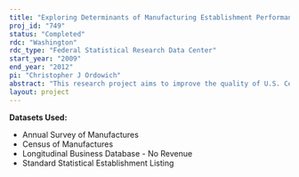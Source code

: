 ```yaml
---
title: "Exploring Determinants of Manufacturing Establishment Performance"
proj_id: "749"
status: "Completed"
rdc: "Washington"
rdc_type: "Federal Statistical Research Data Center"
start_year: "2009"
end_year: "2012"
pi: "Christopher J Ordowich"
abstract: "This research project aims to improve the quality of U.S. Census Bureau data and to increase knowledge about the determinants of manufacturing establishment performance. These objectives will be accomplished by linking an external dataset of establishments receiving business assistance between 1999 and 2007 to census datasets. The project uses the external dataset of business assistance recipients to both validate and improve the quality of census data. The data will be used to identify limitations of the census sampling frame, measure data quality, estimate nonresponse bias, and improve imputations for nonresponse in census datasets. The business assistance dataset is valuable because it contains data at the same level of resolution and contains some of the same data elements as census datasets. The project uses the linked datasets to explore determinants of establishment productivity not currently measured in census datasets. Specifically, the research explores how manufacturing establishment performance is affected by business assistance and how the effects vary across measurable dimensions. The analysis focuses on business assistance provided by the National Institute of Standards and Technology’s Manufacturing Extension Partnership between 1999 and 2007. The project employs a variety of econometric approaches, primarily relying on an instrumental variables approach to estimate how measures of establishment performance such as productivity, output, and employment growth are affected by different types and levels of business assistance. Access to the census datasets is required to provide a valid control group and to provide key performance and control variables for this analysis."
layout: project
---
```


**Datasets Used:**

  - Annual Survey of Manufactures 
  - Census of Manufactures 
  - Longitudinal Business Database - No Revenue 
  - Standard Statistical Establishment Listing 

